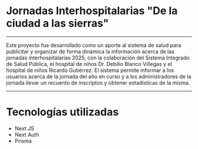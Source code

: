 # Jornadas Interhospitalarias "De la ciudad a las sierras"
---
Este proyecto fue desarrollado como un aporte al sistema de salud para publicitar y organizar de forma dinámica la información acerca de las jornadas interhospitalarias 2025, con la colaboración del Sistema Integrado de Salud Pública, el hospital de niños Dr. Debilio Blanco Villegas y el hospital de niños Ricardo Gutiérrez. El sistema permite informar a los usuarios acerca de la jornada del año en curso y a los administradores de la jornada llevar un recuento de inscriptos y obtener estadísticas de la misma.

---
# Tecnologías utilizadas
- Next JS
- Next Auth
- Prisma
